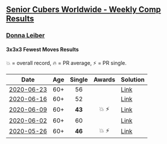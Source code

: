 <style>table {white-space: nowrap;}</style>

## [Senior Cubers Worldwide - Weekly Comp Results](/scw-comp/results/)
### [Donna Leiber](README.md)
#### 3x3x3 Fewest Moves Results

💥 = overall record, 🔥 = PR average, ⚡ = PR single.

| Date | Age | Single | Awards | Solution |
| :--: | :--: | :--: | :--: | :-- |
| [2020-06-23](../../results/333fm/2020-06-23.md) | 60+ | 56 |  | [Link](https://www.facebook.com/events/284763775909443/permalink/286275105758310/) |
| [2020-06-16](../../results/333fm/2020-06-16.md) | 60+ | 52 |  | [Link](https://www.facebook.com/events/753945178677521/permalink/757188861686486/) |
| [2020-06-09](../../results/333fm/2020-06-09.md) | 60+ | **43** | 💥 ⚡ | [Link](https://www.facebook.com/events/855783411578420/permalink/859012521255509/) |
| [2020-06-02](../../results/333fm/2020-06-02.md) | 60+ | 60 |  | [Link](https://www.facebook.com/events/3920457157996941/permalink/3948916025151054/) |
| [2020-05-26](../../results/333fm/2020-05-26.md) | 60+ | **46** | 💥 ⚡ | [Link](https://www.facebook.com/events/2622968941252005/permalink/2623457794536453/) |


<!-- Global site tag (gtag.js) - Google Analytics -->
<script async src="https://www.googletagmanager.com/gtag/js?id=UA-86348435-3"></script>
<script>window.dataLayer = window.dataLayer || []; function gtag() {dataLayer.push(arguments);} gtag('js', new Date()); gtag('config', 'UA-86348435-3');</script>
